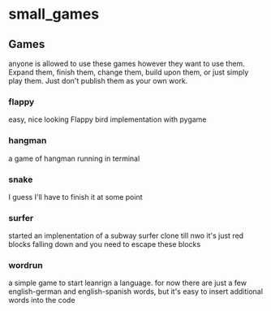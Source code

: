 # small_games

## Games
anyone is allowed to use these games however they want to use them. Expand them, finish them, change them, build upon them, or just simply play them.
Just don't publish them as your own work.

### flappy
easy, nice looking Flappy bird implementation with pygame

### hangman
a game of hangman running in terminal

### snake
I guess I'll have to finish it at some point

### surfer
started an implenentation of a subway surfer clone
till nwo it's just red blocks falling down and you need to escape these blocks

### wordrun
a simple game to start leanrign a language. for now there are just a few english-german and english-spanish words, but it's easy to insert additional words into the code
